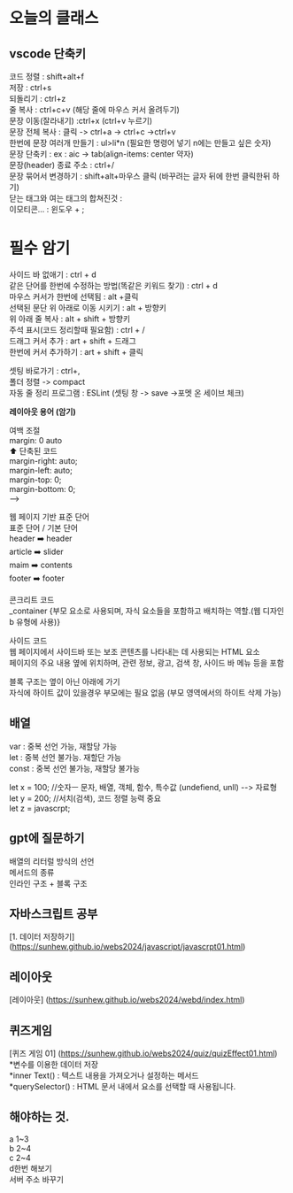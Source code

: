 # 오늘의 클래스

## vscode 단축키
코드 정렬 : shift+alt+f <br />
저장 : ctrl+s <br />
되돌리기 : ctrl+z <br />
줄 복사 : ctrl+c+v (해당 줄에 마우스 커서 올려두기) <br />
문장 이동(잘라내기) :ctrl+x (ctrl+v 누르기) <br />
문장 전체 복사 : 클릭 -> ctrl+a -> ctrl+c ->ctrl+v  <br />
한번에 문장 여러개 만들기 : ul>li*n  (필요한 명령어 넣기 n에는 만들고 싶은 숫자) <br />
문장 단축키 : ex : aic -> tab(align-items: center 약자) <br />
문장(header) 종료 주소 : ctrl+/ <br />
문장 묶어서 변경하기 : shift+alt+마우스 클릭  (바꾸려는 글자 뒤에 한번 클릭한뒤 하기) <br />
닫는 태그와 여는 태그의 합쳐진것 : <br />
이모티콘... : 윈도우 + ; <br />


# 필수 암기
사이드 바 없애기 : ctrl + d <br />
같은 단어를 한번에 수정하는 방법(똑같은 키워드 찾기) : ctrl + d <br />
마우스 커서가 한번에 선택됨 : alt +클릭  <br />
선택된 문단 위 아래로 이동 시키기 : alt + 방향키 <br />
위 아래 줄 복사 : alt + shift + 방향키 <br />
주석 표시(코드 정리할때 필요함) : ctrl + / <br />
드래그 커서 추가 : art + shift + 드래그 <br />
한번에 커서 추가하기 : art + shift + 클릭 <br />


셋팅 바로가기 : ctrl+, <br />
폴더 정렬 -> compact <br />
자동 줄 정리 프로그램 : ESLint   (셋팅 창 -> save ->포멧 온 세이브 체크) <br />

**레이아웃 용어 (암기)**  

<p> 여백 조절 <br />
margin: 0 auto <br />
⬆️ 단축된 코드 <br />
margin-right: auto; <br />
margin-left: auto; <br />
margin-top: 0; <br />
margin-bottom: 0;  <br />
--> </p>

<p>웹 페이지 기반 표준 단어 <br />
표준 단어 /  기본 단어 <br />
header   ➡️ header <br />
article  ➡️ slider <br />
maim     ➡️ contents <br />
footer   ➡️ footer <br />
</p>

<p>콘크리트 코드 <br />
  _container {부모 요소로 사용되며, 자식 요소들을 포함하고 배치하는 역할.(웹 디자인 b 유형에 사용)}  <br /></p>
  
<p>사이드 코드 <br />
웹 페이지에서 사이드바 또는 보조 콘텐츠를 나타내는 데 사용되는 HTML 요소<br />
페이지의 주요 내용 옆에 위치하며, 관련 정보, 광고, 검색 창, 사이드 바 메뉴 등을 포함 <br /></p>

블록 구조는 옆이 아닌 아래에 가기   <br />
자식에 하이트 값이 있을경우 부모에는 필요 없음 (부모 영역에서의 하이트 삭제 가능) <br />

 ## 배열
 
  var : 중복 선언 가능, 재할당 가능 <br />
  let : 중복 선언 불가능. 재할단 가능 <br />
  const : 중복 선언 불가능, 재할당 불가능 <br />

  let x = 100;    //숫자ㅡ 문자, 배열, 객체, 함수, 특수값 (undefiend, unll)  --> 자료형 <br />
  let y = 200;    //서치(검색), 코드 정렬 능력 중요 <br />
  let z = javascrpt;    <br />


  ## gpt에 질문하기

 배열의 리터럴 방식의 선언 <br />
  메서드의 종류 <br />
  인라인 구조 + 블록 구조

## 자바스크립트 공부

[1. 데이터 저장하기] (https://sunhew.github.io/webs2024/javascript/javascrpt01.html) <br />


## 레이아웃

[레이아웃] (https://sunhew.github.io/webs2024/webd/index.html) <br />


## 퀴즈게임
[퀴즈 게임 01] (https://sunhew.github.io/webs2024/quiz/quizEffect01.html) <br />
*변수를 이용한 데이터 저장 <br />
*inner Text() : 텍스트 내용을 가져오거나 설정하는 메서드 <br />
*querySelector() : HTML 문서 내에서 요소를 선택할 때 사용됩니다. <br />
  ## 해야하는 것.
  a 1~3 <br />
  b 2~4 <br />
  c 2~4 <br />
  d한번 해보기 <br />
  서버 주소 바꾸기 <br />
